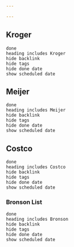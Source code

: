 ```yaml
---

---
```


## Kroger
```tasks
done
heading includes Kroger
hide backlink
hide tags
hide done date
show scheduled date
```

## Meijer
```tasks
done
heading includes Meijer
hide backlink
hide tags
hide done date
show scheduled date
```

## Costco
```tasks
done
heading includes Costco
hide backlink
hide tags
hide done date
show scheduled date
```

### Bronson List
```tasks
done
heading includes Bronson
hide backlink
hide tags
hide done date
show scheduled date
```